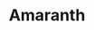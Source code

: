 ---
templateKey: blog-post
featuredpost: false
featuredimage: /assets/Amaranth.png
title: Amaranth
description: Flower
testfield: 600
---